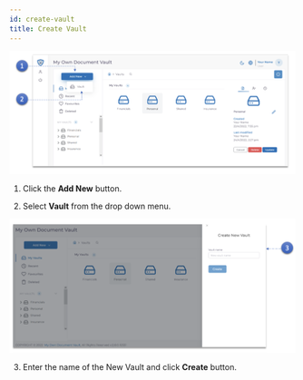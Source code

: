 ```yaml
---
id: create-vault
title: Create Vault
---
```


![createvault](../../static/img/create_vault.png)

1. Click the **Add New** button.

2. Select **Vault** from the drop down menu.

![name-vault](../../static/img/name_vault.png)

3. Enter the name of the New Vault and click **Create** button.
